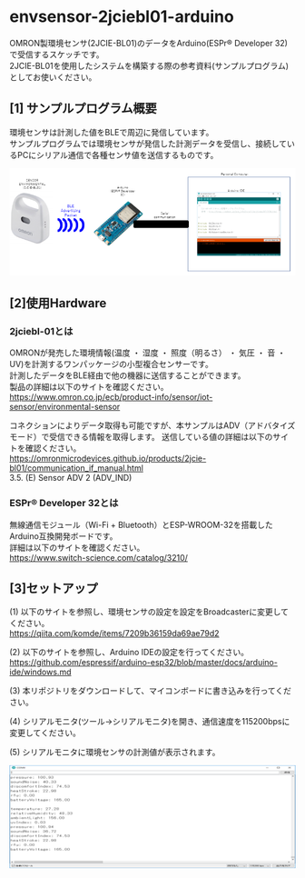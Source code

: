 
# envsensor-2jciebl01-arduino
OMRON製環境センサ(2JCIE-BL01)のデータをArduino(ESPr® Developer 32)で受信するスケッチです。  
2JCIE-BL01を使用したシステムを構築する際の参考資料(サンプルプログラム)としてお使いください。

## [1] サンプルプログラム概要
環境センサは計測した値をBLEで周辺に発信しています。  
サンプルプログラムでは環境センサが発信した計測データを受信し、接続しているPCにシリアル通信で各種センサ値を送信するものです。

![全体図](/img/general_view.png)

## [2]使用Hardware
### 2jciebl-01とは
OMRONが発売した環境情報(温度 ・ 湿度 ・ 照度（明るさ） ・ 気圧 ・ 音 ・ UV)を計測するワンパッケージの小型複合センサーです。  
計測したデータをBLE経由で他の機器に送信することができます。  
製品の詳細は以下のサイトを確認ください。  
https://www.omron.co.jp/ecb/product-info/sensor/iot-sensor/environmental-sensor

コネクションによりデータ取得も可能ですが、本サンプルはADV（アドバタイズモード）で受信できる情報を取得します。
送信している値の詳細は以下のサイトを確認ください。  
https://omronmicrodevices.github.io/products/2jcie-bl01/communication_if_manual.html  
3.5. (E) Sensor ADV 2 (ADV_IND)


### ESPr® Developer 32とは
無線通信モジュール（Wi-Fi + Bluetooth）とESP-WROOM-32を搭載したArduino互換開発ボードです。  
詳細は以下のサイトを確認ください。  
https://www.switch-science.com/catalog/3210/

## [3]セットアップ
(1) 以下のサイトを参照し、環境センサの設定を設定をBroadcasterに変更してください。  
https://qiita.com/komde/items/7209b36159da69ae79d2

(2) 以下のサイトを参照し、Arduino IDEの設定を行ってください。  
https://github.com/espressif/arduino-esp32/blob/master/docs/arduino-ide/windows.md

(3) 本リポジトリをダウンロードして、マイコンボードに書き込みを行ってください。

(4) シリアルモニタ(ツール→シリアルモニタ)を開き、通信速度を115200bpsに変更してください。

(5) シリアルモニタに環境センサの計測値が表示されます。

![通信時](/img/serial_monitor.png)

